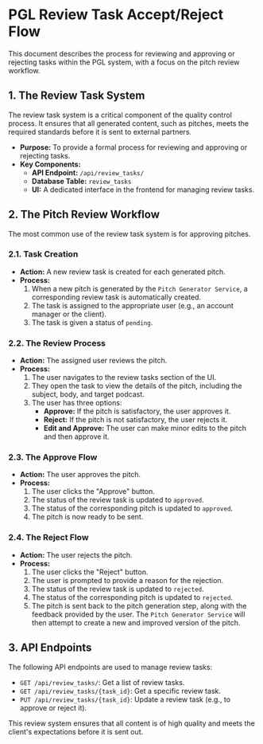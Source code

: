 
# PGL Review Task Accept/Reject Flow

This document describes the process for reviewing and approving or rejecting tasks within the PGL system, with a focus on the pitch review workflow.

## 1. The Review Task System

The review task system is a critical component of the quality control process. It ensures that all generated content, such as pitches, meets the required standards before it is sent to external partners.

*   **Purpose:** To provide a formal process for reviewing and approving or rejecting tasks.
*   **Key Components:**
    *   **API Endpoint:** `/api/review_tasks/`
    *   **Database Table:** `review_tasks`
    *   **UI:** A dedicated interface in the frontend for managing review tasks.

## 2. The Pitch Review Workflow

The most common use of the review task system is for approving pitches.

### 2.1. Task Creation

*   **Action:** A new review task is created for each generated pitch.
*   **Process:**
    1.  When a new pitch is generated by the `Pitch Generator Service`, a corresponding review task is automatically created.
    2.  The task is assigned to the appropriate user (e.g., an account manager or the client).
    3.  The task is given a status of `pending`.

### 2.2. The Review Process

*   **Action:** The assigned user reviews the pitch.
*   **Process:**
    1.  The user navigates to the review tasks section of the UI.
    2.  They open the task to view the details of the pitch, including the subject, body, and target podcast.
    3.  The user has three options:
        *   **Approve:** If the pitch is satisfactory, the user approves it.
        *   **Reject:** If the pitch is not satisfactory, the user rejects it.
        *   **Edit and Approve:** The user can make minor edits to the pitch and then approve it.

### 2.3. The Approve Flow

*   **Action:** The user approves the pitch.
*   **Process:**
    1.  The user clicks the "Approve" button.
    2.  The status of the review task is updated to `approved`.
    3.  The status of the corresponding pitch is updated to `approved`.
    4.  The pitch is now ready to be sent.

### 2.4. The Reject Flow

*   **Action:** The user rejects the pitch.
*   **Process:**
    1.  The user clicks the "Reject" button.
    2.  The user is prompted to provide a reason for the rejection.
    3.  The status of the review task is updated to `rejected`.
    4.  The status of the corresponding pitch is updated to `rejected`.
    5.  The pitch is sent back to the pitch generation step, along with the feedback provided by the user. The `Pitch Generator Service` will then attempt to create a new and improved version of the pitch.

## 3. API Endpoints

The following API endpoints are used to manage review tasks:

*   `GET /api/review_tasks/`: Get a list of review tasks.
*   `GET /api/review_tasks/{task_id}`: Get a specific review task.
*   `PUT /api/review_tasks/{task_id}`: Update a review task (e.g., to approve or reject it).

This review system ensures that all content is of high quality and meets the client's expectations before it is sent out.
